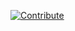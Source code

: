 [![Contribute](https://che.openshift.io/factory/resources/factory-contribute.svg)](https://che.openshift.io/f?url=https://raw.githubusercontent.com/azatsarynnyy/devfiles/master/k8s-plugin/devfile.yml)
